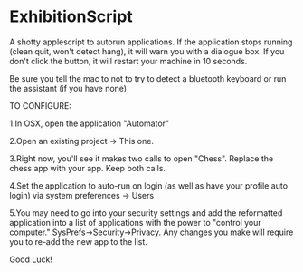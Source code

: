 ExhibitionScript
================

A shotty applescript to autorun applications. If the application stops running (clean quit, won't detect hang), it will warn you with a dialogue box. If you don't click the button, it will restart your machine in 10 seconds.


Be sure you tell the mac to not to try to detect a bluetooth keyboard or run the assistant (if you have none)

TO CONFIGURE:

1.In OSX, open the application "Automator"

2.Open an existing project -> This one.

3.Right now, you'll see it makes two calls to open "Chess". Replace the chess app with your app. Keep both calls.

4.Set the application to auto-run on login (as well as have your profile auto login) via system preferences -> Users

5.You may need to go into your security settings and add the reformatted application into a list of applications with the power to "control your computer." SysPrefs->Security->Privacy. Any changes you make will require you to re-add the new app to the list.


Good Luck!
